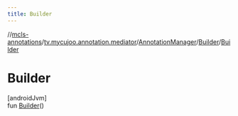 ```yaml
---
title: Builder
---
```

//[mcls-annotations](../../../../index.html)/[tv.mycujoo.annotation.mediator](../../index.html)/[AnnotationManager](../index.html)/[Builder](index.html)/[Builder](-builder.html)



# Builder



[androidJvm]\
fun [Builder](-builder.html)()




